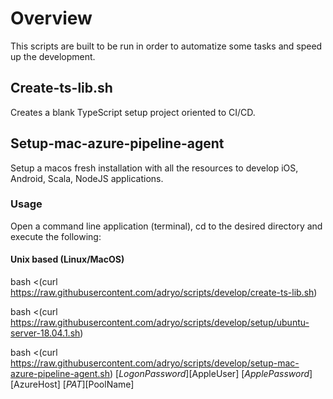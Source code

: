 # Overview

This scripts are built to be run in order to automatize some tasks and speed up the development.

## Create-ts-lib.sh

Creates a blank TypeScript setup project oriented to CI/CD.

## Setup-mac-azure-pipeline-agent
Setup a macos fresh installation with all the resources to develop iOS, Android, Scala, NodeJS applications.

### Usage
Open a command line application (terminal), cd to the desired directory and execute the following:

#### Unix based (Linux/MacOS)

bash <(curl https://raw.githubusercontent.com/adryo/scripts/develop/create-ts-lib.sh)

bash <(curl https://raw.githubusercontent.com/adryo/scripts/develop/setup/ubuntu-server-18.04.1.sh)

bash <(curl https://raw.githubusercontent.com/adryo/scripts/develop/setup-mac-azure-pipeline-agent.sh) [$LogonPassword] [$AppleUser] [$ApplePassword] [$AzureHost] [$PAT] [$PoolName]
